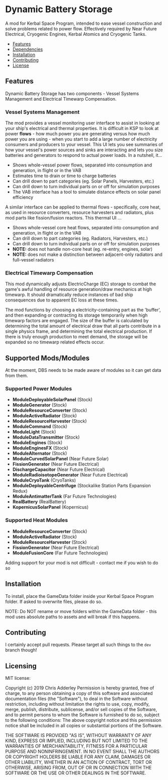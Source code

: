 # Dynamic Battery Storage

A mod for Kerbal Space Program, intended to ease vessel construction and solve problems related to power flow. Effectively required by Near Future Electrical, Cryogenic Engines, Kerbal  Atomics and Cryogenic Tanks.

* [Features](#features)
* [Dependencies](#dependencies)
* [Installation](#installation)
* [Contributing](#contributing)
* [License](#licensing)

## Features

Dynamic Battery Storage has two components - Vessel Systems Management and Electrical Timewarp Compensation.

### Vessel Systems Management

The mod provides a vessel monitoring user interface to assist in looking at your ship's electrical and thermal properties. It is difficult in KSP to look at power **flows** - how much power you are generating versus how much power you are using - when you start to add a large number of electricity consumers and producers to your vessel. This UI lets you see summaries of how your vessel's power sources and sinks are interacting and lets you size batteries and generators to respond to actual power loads. In a nutshell, it...

* Shows whole-vessel power flows, separated into consumption and generation, in flight or in the VAB
* Estimates time to drain or time to charge batteries
* Can drill down to part categories (eg. Solar Panels, Harvesters, etc.)
* Can drill down to turn individual parts on or off for simulation purposes
* The VAB interface has a tool to simulate distance effects on solar panel efficiency

A similar interface can be applied to thermal flows - specifically, core heat, as used in resource converters, resource harvesters and radiators, plus mod parts like fission/fusion reactors. This thermal UI ...

* Shows whole-vessel core heat flows, separated into consumption and generation, in flight or in the VAB
* Can drill down to part categories (eg. Radiators, Harvesters, etc.)
* Can drill down to turn individual parts on or off for simulation purposes
* **NOTE:** does not handle non-core heat (eg. re-entry, engines, solar)
* **NOTE:** does not make a distinction between adjacent-only radiators and full-vessel radiators

### Electrical Timewarp Compensation

This mod dynamically adjusts ElectricCharge (EC) storage to combat the game's awful handling of resource generation/draw mechanics at high timewarp. It should dramatically reduce instances of bad ship consequences due to apparent EC loss at these times.

The mod functions by choosing a electricity-containing part as the 'buffer', and then expanding or contracting its storage temporarily when high timewarp factors are engaged. The size of the buffer is calculated by determining the total amount of electrical draw that all parts contribute in a single physics frame, and determining the total electrical production. If there is truly enough production to meet demand, the storage will be expanded so no timewarp related effects occur.

## Supported Mods/Modules

At the moment, DBS needs to be made aware of modules so it can get data from them.

### Supported Power Modules

* **ModuleDeployableSolarPanel** (Stock)
* **ModuleGenerator** (Stock)
* **ModuleResourceConverter** (Stock)
* **ModuleActiveRadiator** (Stock)
* **ModuleResourceHarvester** (Stock)
* **ModuleCommand** (Stock)
* **ModuleLight** (Stock)
* **ModuleDataTransmitter** (Stock)
* **ModuleEngines** (Stock)
* **ModuleEnginesFX** (Stock)
* **ModuleAlternator** (Stock)
* **ModuleCurvedSolarPanel** (Near Future Solar)
* **FissionGenerator** (Near Future Electrical)
* **DischargeCapacitor** (Near Future Electrical)
* **ModuleRadioisotopeGenerator** (Near Future Electrical)
* **ModuleCryoTank** (CryoTanks)
* **ModuleDeployableCentrifuge** (Stockalike Station Parts Expansion Redux)
* **ModuleAntimatterTank** (Far Future Technologies)
* **RealBattery** (RealBattery)
* **KopernicusSolarPanel** (Kopernicus)

### Supported Heat Modules

* **ModuleResourceConverter** (Stock)
* **ModuleActiveRadiator** (Stock)
* **ModuleResourceHarvester** (Stock)
* **FissionGenerator** (Near Future Electrical)
* **ModuleFusionCore** (Far Future Technologies)

Adding support for your mod is not difficult - contact me if you wish to do so

## Installation

To install, place the GameData folder inside your Kerbal Space Program folder. If asked to overwrite files, please do so.

NOTE: Do NOT rename or move folders within the GameData folder - this mod uses absolute paths to assets and will break if this happens.

## Contributing

I certainly accept pull requests. Please target all such things to the `dev` branch though!

## Licensing

MIT license:

Copyright (c) 2019 Chris Adderley
Permission is hereby granted, free of charge, to any person obtaining a copy of this software and associated documentation files (the "Software"), to deal in the Software without restriction, including without limitation the rights to use, copy, modify, merge, publish, distribute, sublicense, and/or sell copies of the Software, and to permit persons to whom the Software is furnished to do so, subject to the following conditions: The above copyright notice and this permission notice shall be included in all copies or substantial portions of the Software.

THE SOFTWARE IS PROVIDED "AS IS", WITHOUT WARRANTY OF ANY KIND, EXPRESS OR IMPLIED, INCLUDING BUT NOT LIMITED TO THE WARRANTIES OF MERCHANTABILITY, FITNESS FOR A PARTICULAR PURPOSE AND NONINFRINGEMENT. IN NO EVENT SHALL THE AUTHORS OR COPYRIGHT HOLDERS BE LIABLE FOR ANY CLAIM, DAMAGES OR OTHER LIABILITY, WHETHER IN AN ACTION OF CONTRACT, TORT OR OTHERWISE, ARISING FROM, OUT OF OR IN CONNECTION WITH THE SOFTWARE OR THE USE OR OTHER DEALINGS IN THE SOFTWARE.
